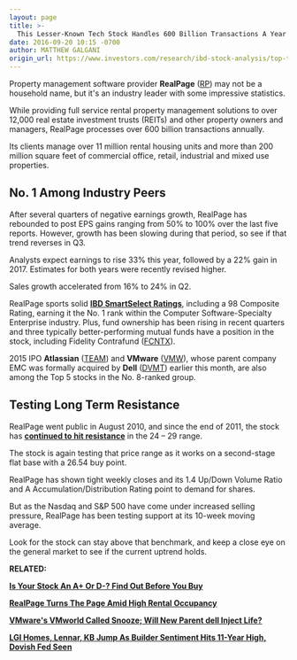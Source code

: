 ```yaml
---
layout: page
title: >-
  This Lesser-Known Tech Stock Handles 600 Billion Transactions A Year
date: 2016-09-20 10:15 -0700
author: MATTHEW GALGANI
origin_url: https://www.investors.com/research/ibd-stock-analysis/top-tech-stock-realpage-rental-property-software-provider-forms-chart-pattern/
---
```





Property management software provider **RealPage** ([RP](https://research.investors.com/quote.aspx?symbol=RP)) may not be a household name, but it's an industry leader with some impressive statistics.


While providing full service rental property management solutions to over 12,000 real estate investment trusts (REITs) and other property owners and managers, RealPage processes over 600 billion transactions annually.


Its clients manage over 11 million rental housing units and more than 200 million square feet of commercial office, retail, industrial and mixed use properties.


No. 1 Among Industry Peers
--------------------------


After several quarters of negative earnings growth, RealPage has rebounded to post EPS gains ranging from 50% to 100% over the last five reports. However, growth has been slowing during that period, so see if that trend reverses in Q3.


Analysts expect earnings to rise 33% this year, followed by a 22% gain in 2017. Estimates for both years were recently revised higher.


Sales growth accelerated from 16% to 24% in Q2.


RealPage sports solid [**IBD SmartSelect Ratings**](https://www.investors.com/ibd-university/find-evaluate-stocks/exclusive-ratings/), including a 98 Composite Rating, earning it the No. 1 rank within the Computer Software-Specialty Enterprise industry. Plus, fund ownership has been rising in recent quarters and three typically better-performing mutual funds have a position in the stock, including Fidelity Contrafund ([FCNTX](https://research.investors.com/quote.aspx?symbol=FCNTX)).


2015 IPO **Atlassian** ([TEAM](https://research.investors.com/quote.aspx?symbol=TEAM)) and **VMware** ([VMW](https://research.investors.com/quote.aspx?symbol=VMW)), whose parent company EMC was formally acquired by **Dell** ([DVMT](https://research.investors.com/quote.aspx?symbol=DVMT)) earlier this month, are also among the Top 5 stocks in the No. 8-ranked group.


Testing Long Term Resistance
----------------------------


RealPage went public in August 2010, and since the end of 2011, the stock has **[continued to hit resistance](https://www.investors.com/ibd-university/chart-reading/support-resistance-1/)** in the 24 – 29 range.



The stock is again testing that price range as it works on a second-stage flat base with a 26.54 buy point.


RealPage has shown tight weekly closes and its 1.4 Up/Down Volume Ratio and A Accumulation/Distribution Rating point to demand for shares.


But as the Nasdaq and S&P 500 have come under increased selling pressure, RealPage has been testing support at its 10-week moving average.


Look for the stock can stay above that benchmark, and keep a close eye on the general market to see if the current uptrend holds.


**RELATED:**


**[Is Your Stock An A+ Or D-? Find Out Before You Buy](https://www.investors.com/videos/is-your-stock-an-a-or-d-find-out-before-you-buy/)**


**[RealPage Turns The Page Amid High Rental Occupancy](https://www.investors.com/research/the-new-america/rp-q3-strong-amid-occupancy-headwinds-appf/)**


**[VMware's VMworld Called Snooze; Will New Parent dell Inject Life?](https://www.investors.com/news/technology/vmware-vmworld-called-snooze-will-new-parent-dell-inject-life/)**


**[LGI Homes, Lennar, KB Jump As Builder Sentiment Hits 11-Year High, Dovish Fed Seen](https://www.investors.com/research/ibd-industry-themes/stronger-sentiment-dovish-fed-lift-homebuilders-lgi-lennar-kb/)**





